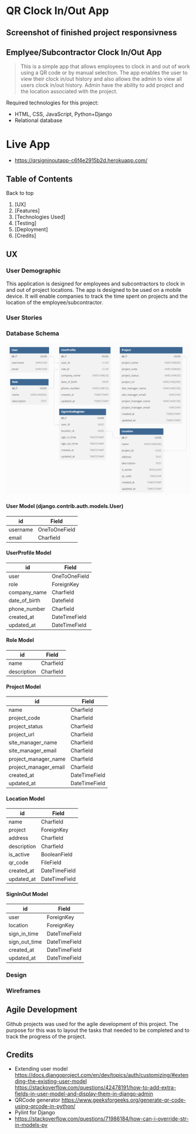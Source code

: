 # QR Clock In/Out App

## Screenshot of finished project responsivness

## Emplyee/Subcontractor Clock In/Out App
> This is a simple app that allows employees to clock in and out of work using a QR code or by manual selection. The app enables the user to view their clock in/out history and also allows the admin to view all users clock in/out history. Admin have the ability to add project and the location associated with the project. 

Required technologies for this project: 

 - HTML, CSS, JavaScript, Python+Django
 - Relational database

# Live App
- https://qrsigninoutapp-c6f4e2915b2d.herokuapp.com/

## Table of Contents
<a name="contents">Back to top</a>
1. [UX]
2. [Features]
3. [Technologies Used]
4. [Testing]
5. [Deployment]
6. [Credits]

## UX
<a name="ux"></a>

### User Demographic

This application is designed for employees and subcontractors to clock in and out of project locations. The app is designed to be used on a mobile device. It will enable companies to track the time spent on projects and the location of the employee/subcontractor.

### User Stories


### Database Schema

![Database Schema dbdiagram.io](static/images/readme/database-schema.png)

#### User Model (django.contrib.auth.models.User)
| id | Field |
|--|--|
| username |OneToOneField  |
| email |Charfield|

#### UserProfile Model
| id | Field |
|--|--|
| user |OneToOneField  |
| role |ForeignKey|
| company_name |Charfield|
| date_of_birth |Datefield|
| phone_number |Charfield|
| created_at |DateTimeField|
| updated_at |DateTimeField|

#### Role Model
| id | Field |
|--|--|
| name |Charfield  |
| description |Charfield|

#### Project Model
| id | Field |
|--|--|
| name |Charfield  |
| project_code |Charfield|
| project_status |Charfield|
| project_url |Charfield|
| site_manager_name |Charfield|
| site_manager_email |Charfield|
| project_manager_name |Charfield|
| project_manager_email |Charfield|
| created_at |DateTimeField|
| updated_at |DateTimeField|

#### Location Model
| id | Field |
|--|--|
| name |Charfield  |
| project |ForeignKey|
| address |Charfield|
| description |Charfield|
| is_active |BooleanField|
| qr_code |FileField|
| created_at |DateTimeField|
| updated_at |DateTimeField|

#### SignInOut Model
| id | Field |
|--|--|
| user |ForeignKey  |
| location |ForeignKey|
| sign_in_time |DateTimeField|
| sign_out_time |DateTimeField|
| created_at |DateTimeField|
| updated_at |DateTimeField|


###

### Design


### Wireframes

## Agile Development
Github projects was used for the agile development of this project. The purpose for this was to layout the tasks that needed to be completed and to track the progress of the project. 

## Credits
- Extending user model
https://docs.djangoproject.com/en/dev/topics/auth/customizing/#extending-the-existing-user-model
https://stackoverflow.com/questions/42478191/how-to-add-extra-fields-in-user-model-and-display-them-in-django-admin
- QRCode generator
https://www.geeksforgeeks.org/generate-qr-code-using-qrcode-in-python/
- Pylint for Django
- https://stackoverflow.com/questions/71986184/how-can-i-override-str-in-models-py
